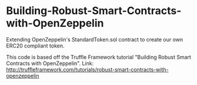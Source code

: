 # Building-Robust-Smart-Contracts-with-OpenZeppelin
Extending OpenZeppelin's StandardToken.sol contract to create our own ERC20 compliant token.

This code is based off the Truffle Framework tutorial "Building Robust Smart Contracts with OpenZeppelin".
Link: http://truffleframework.com/tutorials/robust-smart-contracts-with-openzeppelin
